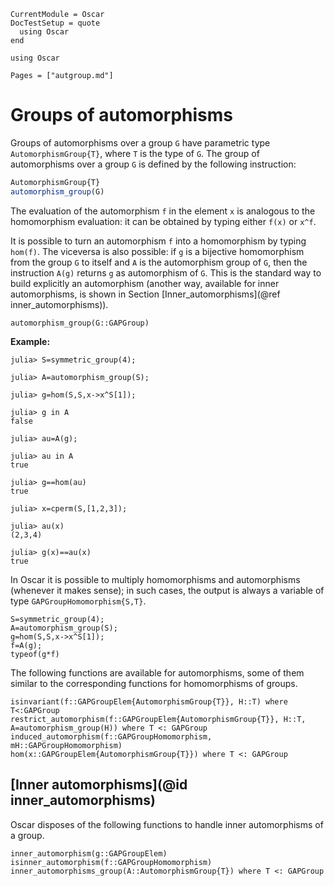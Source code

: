 ```@meta
CurrentModule = Oscar
DocTestSetup = quote
  using Oscar
end
```

```@setup oscar
using Oscar
```

```@contents
Pages = ["autgroup.md"]
```

# Groups of automorphisms

Groups of automorphisms over a group `G` have parametric type `AutomorphismGroup{T}`, where `T` is the type of `G`. The group of automorphisms over a group `G` is defined by the following instruction:
```julia
AutomorphismGroup{T}
automorphism_group(G)
```
The evaluation of the automorphism `f` in the element `x` is analogous to the homomorphism evaluation: it can be obtained by typing either `f(x)` or `x^f`.

It is possible to turn an automorphism `f` into a homomorphism by typing `hom(f)`. The viceversa is also possible: if `g` is a bijective homomorphism from the group `G` to itself and `A` is the automorphism group of `G`, then the instruction `A(g)` returns `g` as automorphism of `G`. This is the standard way to build explicitly an automorphism (another way, available for inner automorphisms, is shown in Section [Inner_automorphisms](@ref inner_automorphisms)).

```@docs
automorphism_group(G::GAPGroup)
```

  **Example:**
```jldoctest
julia> S=symmetric_group(4);

julia> A=automorphism_group(S);

julia> g=hom(S,S,x->x^S[1]);

julia> g in A
false

julia> au=A(g);

julia> au in A
true

julia> g==hom(au)
true

julia> x=cperm(S,[1,2,3]);

julia> au(x)
(2,3,4)

julia> g(x)==au(x)
true
```
In Oscar it is possible to multiply homomorphisms and automorphisms (whenever it makes sense); in such cases, the output is always a variable of type `GAPGroupHomomorphism{S,T}`.
```@repl oscar
S=symmetric_group(4);
A=automorphism_group(S);
g=hom(S,S,x->x^S[1]);
f=A(g);
typeof(g*f)
```

The following functions are available for automorphisms, some of them similar to the corresponding functions for homomorphisms of groups.
```@docs
isinvariant(f::GAPGroupElem{AutomorphismGroup{T}}, H::T) where T<:GAPGroup
restrict_automorphism(f::GAPGroupElem{AutomorphismGroup{T}}, H::T, A=automorphism_group(H)) where T <: GAPGroup
induced_automorphism(f::GAPGroupHomomorphism, mH::GAPGroupHomomorphism)
hom(x::GAPGroupElem{AutomorphismGroup{T}}) where T <: GAPGroup
```

## [Inner automorphisms](@id inner_automorphisms)

Oscar disposes of the following functions to handle inner automorphisms of a group.
```@docs
inner_automorphism(g::GAPGroupElem)
isinner_automorphism(f::GAPGroupHomomorphism)
inner_automorphisms_group(A::AutomorphismGroup{T}) where T <: GAPGroup
```
